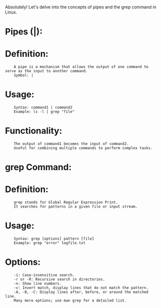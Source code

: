 Absolutely! Let's delve into the concepts of pipes and the grep command in Linux.
# Pipes (|):

  #  Definition:
        A pipe is a mechanism that allows the output of one command to serve as the input to another command.
        Symbol: |

  #  Usage:
        Syntax: command1 | command2
        Example: ls -l | grep "file"

  #  Functionality:
        The output of command1 becomes the input of command2.
        Useful for combining multiple commands to perform complex tasks.

# grep Command:

  #  Definition:
        grep stands for Global Regular Expression Print.
        It searches for patterns in a given file or input stream.

  #  Usage:
        Syntax: grep [options] pattern [file]
        Example: grep "error" logfile.txt

 #   Options:
        -i: Case-insensitive search.
        -r or -R: Recursive search in directories.
        -n: Show line numbers.
        -v: Invert match, display lines that do not match the pattern.
        -A, -B, -C: Display lines after, before, or around the matched line.
        Many more options; use man grep for a detailed list.
